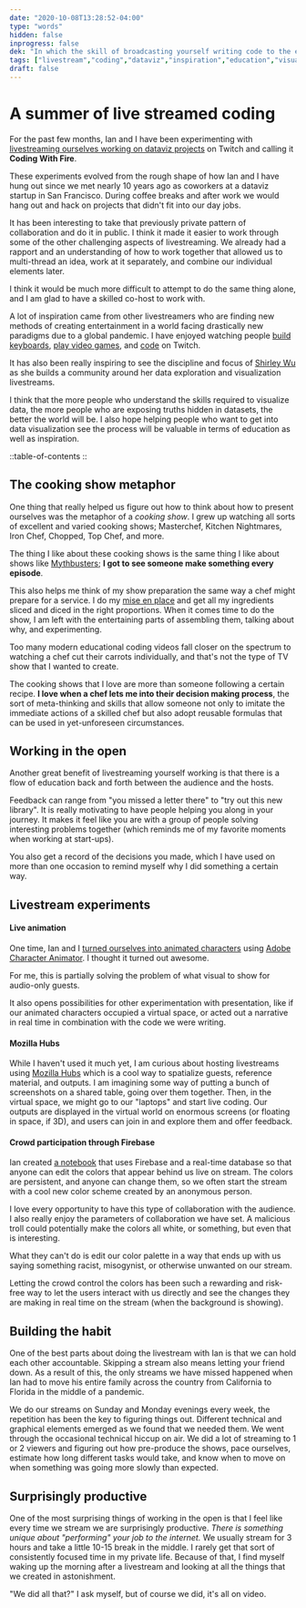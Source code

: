 ```yaml
---
date: "2020-10-08T13:28:52-04:00"
type: "words"
hidden: false
inprogress: false
dek: "In which the skill of broadcasting yourself writing code to the entire internet is explored"
tags: ["livestream","coding","dataviz","inspiration","education","visualization"]
draft: false
---
```

# A summer of live streamed coding

For the past few months, Ian and I have been experimenting with [livestreaming ourselves working on dataviz projects](https://www.twitch.tv/enjalot) on Twitch and calling it **Coding With Fire**.

These experiments evolved from the rough shape of how Ian and I have hung out since we met nearly 10 years ago as coworkers at a dataviz startup in San Francisco. During coffee breaks and after work we would hang out and hack on projects that didn't fit into our day jobs.

It has been interesting to take that previously private pattern of collaboration and do it in public. I think it made it easier to work through some of the other challenging aspects of livestreaming. We already had a rapport and an understanding of how to work together that allowed us to multi-thread an idea, work at it separately, and combine our individual elements later.

I think it would be much more difficult to attempt to do the same thing alone, and I am glad to have a skilled co-host to work with.

A lot of inspiration came from other livestreamers who are finding new methods of creating entertainment in a world facing drastically new paradigms due to a global pandemic. I have enjoyed watching people [build keyboards](https://www.twitch.tv/taehatypes), [play video games](https://www.twitch.tv/kruzadar), and [code](https://www.twitch.tv/codinggarden) on Twitch.

It has also been really inspiring to see the discipline and focus of [Shirley Wu](https://www.twitch.tv/sxywu) as she builds a community around her data exploration and visualization livestreams.

I think that the more people who understand the skills required to visualize data, the more people who are exposing truths hidden in datasets, the better the world will be. I also hope helping people who want to get into data visualization see the process will be valuable in terms of education as well as inspiration.

::table-of-contents
::

## The cooking show metaphor

One thing that really helped us figure out how to think about how to present ourselves was the metaphor of a _cooking show_. I grew up watching all sorts of excellent and varied cooking shows; Masterchef, Kitchen Nightmares, Iron Chef, Chopped, Top Chef, and more.

The thing I like about these cooking shows is the same thing I like about shows like [Mythbusters](https://en.wikipedia.org/wiki/MythBusters); **I got to see someone make something every episode**.

This also helps me think of my show preparation the same way a chef might prepare for a service. I do my [mise en place](https://ejfox.com/blog/step-zero/) and get all my ingredients sliced and diced in the right proportions. When it comes time to do the show, I am left with the entertaining parts of assembling them, talking about why, and experimenting.

Too many modern educational coding videos fall closer on the spectrum to watching a chef cut their carrots individually, and that's not the type of TV show that I wanted to create.

The cooking shows that I love are more than someone following a certain recipe. **I love when a chef lets me into their decision making process**, the sort of meta-thinking and skills that allow someone not only to imitate the immediate actions of a skilled chef but also adopt reusable formulas that can be used in yet-unforeseen circumstances.

## Working in the open

Another great benefit of livestreaming yourself working is that there is a flow of education back and forth between the audience and the hosts.

Feedback can range from "you missed a letter there" to "try out this new library". It is really motivating to have people helping you along in your journey. It makes it feel like you are with a group of people solving interesting problems together (which reminds me of my favorite moments when working at start-ups).

You also get a record of the decisions you made, which I have used on more than one occasion to remind myself why I did something a certain way.

## Livestream experiments

#### Live animation

One time, Ian and I [turned ourselves into animated characters](https://twitter.com/mrejfox/status/1302420672409415681) using [Adobe Character Animator](https://www.youtube.com/watch?v=0Va3_e-4bKE). I thought it turned out awesome.

For me, this is partially solving the problem of what visual to show for audio-only guests.

It also opens possibilities for other experimentation with presentation, like if our animated characters occupied a virtual space, or acted out a narrative in real time in combination with the code we were writing.

#### Mozilla Hubs

While I haven't used it much yet, I am curious about hosting livestreams using [Mozilla Hubs](https://hubs.mozilla.com/docs/welcome.html) which is a cool way to spatialize guests, reference material, and outputs. I am imagining some way of putting a bunch of screenshots on a shared table, going over them together. Then, in the virtual space, we might go to our "laptops" and start live coding. Our outputs are displayed in the virtual world on enormous screens (or floating in space, if 3D), and users can join in and explore them and offer feedback.

#### Crowd participation through Firebase

Ian created [a notebook](https://observablehq.com/@codingwithfire/coding-with-doom-fire) that uses Firebase and a real-time database so that anyone can edit the colors that appear behind us live on stream. The colors are persistent, and anyone can change them, so we often start the stream with a cool new color scheme created by an anonymous person.

I love every opportunity to have this type of collaboration with the audience. I also really enjoy the parameters of collaboration we have set. A malicious troll could potentially make the colors all white, or something, but even that is interesting.

What they can't do is edit our color palette in a way that ends up with us saying something racist, misogynist, or otherwise unwanted on our stream.

Letting the crowd control the colors has been such a rewarding and risk-free way to let the users interact with us directly and see the changes they are making in real time on the stream (when the background is showing).

## Building the habit

One of the best parts about doing the livestream with Ian is that we can hold each other accountable. Skipping a stream also means letting your friend down. As a result of this, the only streams we have missed happened when Ian had to move his entire family across the country from California to Florida in the middle of a pandemic.

We do our streams on Sunday and Monday evenings every week, the repetition has been the key to figuring things out. Different technical and graphical elements emerged as we found that we needed them. We went through the occasional technical hiccup on air. We did a lot of streaming to 1 or 2 viewers and figuring out how pre-produce the shows, pace ourselves, estimate how long different tasks would take, and know when to move on when something was going more slowly than expected.

## Surprisingly productive

One of the most surprising things of working in the open is that I feel like every time we stream we are surprisingly productive. _There is something unique about "performing" your job to the internet._ We usually stream for 3 hours and take a little 10-15 break in the middle. I rarely get that sort of consistently focused time in my private life. Because of that, I find myself waking up the morning after a livestream and looking at all the things that we created in astonishment.

"We did all that?" I ask myself, but of course we did, it's all on video.
